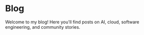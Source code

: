 # Blog

Welcome to my blog! Here you'll find posts on AI, cloud, software engineering, and community stories.

<!-- Blog post listing will be added here. -->
